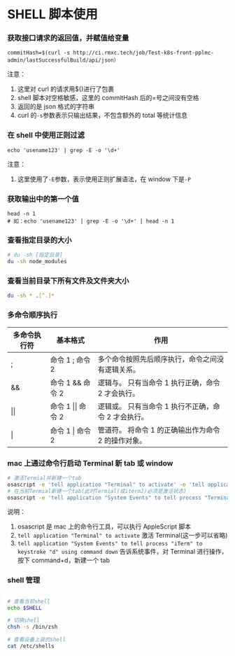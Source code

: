 # SHELL 脚本使用

### 获取接口请求的返回值，并赋值给变量

```shell
commitHash=$(curl -s http://ci.rmxc.tech/job/Test-k8s-front-pplmc-admin/lastSuccessfulBuild/api/json）
```

注意：

1. 这里对 curl 的请求用$()进行了包裹
2. shell 脚本对空格敏感，这里的 commitHash 后的=号之间没有空格
3. 返回的是 json 格式的字符串
4. curl 的`-s`参数表示只输出结果，不包含额外的 total 等统计信息

### 在 shell 中使用正则过滤

```shell
echo 'usename123' | grep -E -o '\d+'
```

注意：

1. 这里使用了`-E`参数，表示使用正则扩展语法，在 window 下是`-P`

### 获取输出中的第一个值

```shell
head -n 1
# 如：echo 'usename123' | grep -E -o '\d+' | head -n 1
```

### 查看指定目录的大小

```bash
# du -sh [指定目录]
du -sh node_modules
```

### 查看当前目录下所有文件及文件夹大小

```bash
du -sh * .[^.]*
```

### 多命令顺序执行

| 多命令执行符 | 基本格式           | 作用                                                |
| ------------ | ------------------ | --------------------------------------------------- |
| ;            | 命令 1 ; 命令 2    | 多个命令按照先后顺序执行，命令之间没有逻辑关系。    |
| &&           | 命令 1 && 命令 2   | 逻辑与。 只有当命令 1 执行正确，命令 2 才会执行。   |
| \|\|         | 命令 1 \|\| 命令 2 | 逻辑或。 只有当命令 1 执行不正确，命令 2 才会执行。 |
| \|           | 命令 1 \| 命令 2   | 管道符。 将命令 1 的正确输出作为命令 2 的操作对象。 |

### mac 上通过命令行启动 Terminal 新 tab 或 window

```bash
# 激活Termial并新建一个tab
osascript -e 'tell application "Terminal" to activate' -e 'tell application "System Events" to tell process "Terminal" to keystroke "d" using command down'
# 在当前Termial新建一个tab(此时Termial(或iterm2)必须是激活状态)
osascript -e 'tell application "System Events" to tell process "Terminal" to keystroke "t" using command down'
```

说明：

1. osascript 是 mac 上的命令行工具，可以执行 AppleScript 脚本
2. `tell application "Terminal" to activate` 激活 Terminal(这一步可以省略)
3. `tell application "System Events" to tell process "iTerm" to keystroke "d" using command down` 告诉系统事件，对 Terminal 进行操作，按下 command+d，新建一个 tab

### shell 管理

```bash

# 查看当前shell
echo $SHELL

# 切换shell
chsh -s /bin/zsh

# 查看设备上装的shell
cat /etc/shells
```
